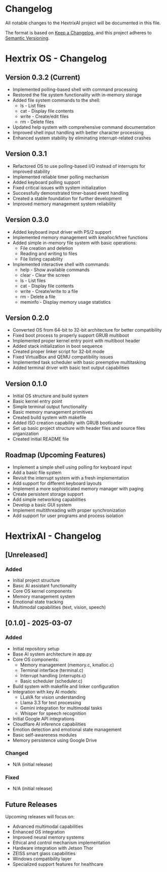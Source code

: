 # Changelog

All notable changes to the HextrixAI project will be documented in this file.

The format is based on [Keep a Changelog](https://keepachangelog.com/en/1.0.0/),
and this project adheres to [Semantic Versioning](https://semver.org/spec/v2.0.0.html).

# Hextrix OS - Changelog

## Version 0.3.2 (Current)
- Implemented polling-based shell with command processing
- Restored the file system functionality with in-memory storage
- Added file system commands to the shell:
  - ls - List files
  - cat - Display file contents
  - write - Create/edit files
  - rm - Delete files
- Updated help system with comprehensive command documentation
- Improved shell input handling with better character processing
- Enhanced system stability by eliminating interrupt-related crashes

## Version 0.3.1
- Refactored OS to use polling-based I/O instead of interrupts for improved stability
- Implemented reliable timer polling mechanism
- Added keyboard polling support
- Fixed critical issues with system initialization
- Successfully demonstrated timer-based event handling
- Created a stable foundation for further development
- Improved memory management system reliability

## Version 0.3.0
- Added keyboard input driver with PS/2 support
- Implemented memory management with kmalloc/kfree functions
- Added simple in-memory file system with basic operations:
  - File creation and deletion
  - Reading and writing to files
  - File listing capability
- Implemented interactive shell with commands:
  - help - Show available commands
  - clear - Clear the screen
  - ls - List files
  - cat - Display file contents
  - write - Create/write to a file
  - rm - Delete a file
  - meminfo - Display memory usage statistics

## Version 0.2.0
- Converted OS from 64-bit to 32-bit architecture for better compatibility
- Fixed boot process to properly support GRUB multiboot
- Implemented proper kernel entry point with multiboot header
- Added stack initialization in boot sequence
- Created proper linker script for 32-bit mode
- Fixed VirtualBox and QEMU compatibility issues
- Implemented task scheduler with basic preemptive multitasking
- Added terminal driver with basic text output capabilities

## Version 0.1.0
- Initial OS structure and build system
- Basic kernel entry point
- Simple terminal output functionality
- Basic memory management primitives
- Created build system with makefile
- Added ISO creation capability with GRUB bootloader
- Set up basic project structure with header files and source files organization
- Created initial README file

## Roadmap (Upcoming Features)
- Implement a simple shell using polling for keyboard input
- Add a basic file system
- Revisit the interrupt system with a fresh implementation
- Add support for different keyboard layouts
- Implement a more sophisticated memory manager with paging
- Create persistent storage support
- Add simple networking capabilities
- Develop a basic GUI system
- Implement multithreading with proper synchronization
- Add support for user programs and process isolation

# HextrixAI - Changelog

## [Unreleased]

### Added
- Initial project structure
- Basic AI assistant functionality
- Core OS kernel components
- Memory management system
- Emotional state tracking
- Multimodal capabilities (text, vision, speech)

## [0.1.0] - 2025-03-07

### Added
- Initial repository setup
- Base AI system architecture in app.py
- Core OS components:
  - Memory management (memory.c, kmalloc.c)
  - Terminal interface (terminal.c)
  - Interrupt handling (interrupts.c)
  - Basic scheduler (scheduler.c)
- Build system with makefile and linker configuration
- Integration with key AI models:
  - LLaVA for vision understanding
  - Llama 3.3 for text processing
  - Gemini integration for multimodal tasks
  - Whisper for speech recognition
- Initial Google API integrations
- Cloudflare AI inference capabilities
- Emotion detection and emotional state management
- Basic self-awareness modules
- Memory persistence using Google Drive

### Changed
- N/A (initial release)

### Fixed
- N/A (initial release)

## Future Releases

Upcoming releases will focus on:
- Advanced multimodal capabilities
- Enhanced OS integration
- Improved neural memory systems
- Ethical and control mechanism implementation
- Hardware integration with Jetson Thor
- ZEISS smart glass capabilities
- Windows compatibility layer
- Specialized support features for healthcare
